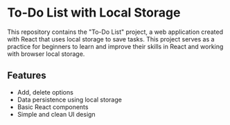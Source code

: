 # To-Do List with Local Storage

This repository contains the "To-Do List" project, a web application created with React that uses local storage to save tasks. This project serves as a practice for beginners to learn and improve their skills in React and working with browser local storage.

## Features

- Add, delete options
- Data persistence using local storage
- Basic React components
- Simple and clean UI design
